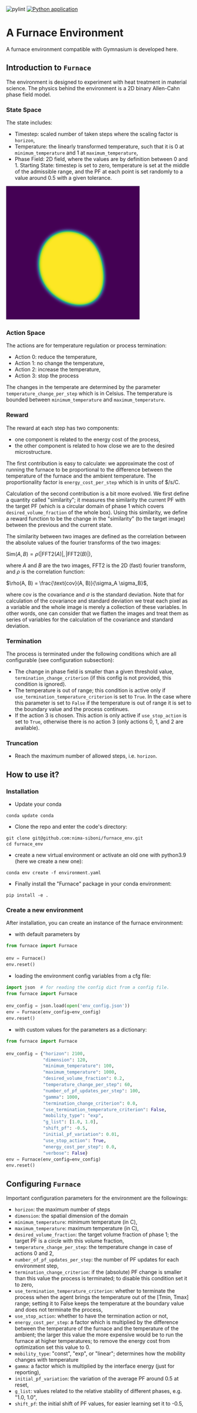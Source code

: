 ![pylint]()  [![Python application](https://github.com/nima-siboni/Furnace-Env/actions/workflows/python-app.yml/badge.svg)](https://github.com/nima-siboni/Furnace-Env/actions/workflows/python-app.yml)
# A Furnace Environment
A furnace environment compatible with Gymnasium is developed here.

## Introduction to ```Furnace```

The environment is designed to experiment with heat treatment in material science. The physics behind the environment is a 2D binary Allen-Cahn phase field model.

### State Space
The state includes:
* Timestep: scaled number of taken steps where the scaling factor is `horizon`,
* Temperature: the linearly transformed temperature, such that it is 0 at `minimum_temperature` and 1 at `maximum_temperature`,
* Phase Field: 2D field, where the values are by definition between 0 and 1.
Starting State: timestep is set to zero, temperature is set at the middle of the admissible range, and the PF at each point is set randomly to a value around 0.5 with a given tolerance.

![](./statics/sample.png)
### Action Space
The actions are for temperature regulation or process termination:

* Action 0: reduce the temperature,
* Action 1: no change the temperature,
* Action 2: increase the temperature,
* Action 3: stop the process

The changes in the temperate are determined by the parameter `temperature_change_per_step` which is in Celsius. The temperature is bounded between `minimum_temperature` and `maximum_temperature`.
### Reward
The reward at each step has two components:
* one component is related to the energy cost of the process,
* the other component is related to how close we are to the desired microstructure.

The first contribution is easy to calculate: we approximate the cost of running the furnace to be proportional to
the difference between the temperature of the furnace and the ambient temperature. The proportionality factor is `energy_cost_per_step` which is in units of $/s/C.

Calculation of the second contribution is a bit more evolved. We first define a quantity called "similarity";
it measures the similarity  the current PF with the target PF (which is a circular domain of phase 1 which covers `desired_volume_fraction` of the whole box).
Using this similarity, we define a reward function to be the change in the "similarity" (to the target image) between the previous and the current state.

The similarity between two images are defined as the correlation between the absolute values of the
fourier transforms of the two images:

$\text{Sim}(A, B) = \rho \left( \left| \text{FFT2}(A) \right|, \left| \text{FFT2}( B ) \right| \right)$,

where $A$ and $B$ are the two images, $\text{FFT2}$ is the 2D (fast) fourier transform, and $\rho$ is the correlation function:

$\rho(A, B) = \frac{\text{cov}(A, B)}{\sigma_A \sigma_B}$,

where $\text{cov}$ is the covariance and $\sigma$ is the standard deviation. Note that for calculation
of the covariance and standard deviation we treat each pixel as a variable and the whole image is merely a collection of these variables.
In other words, one can consider that we flatten the images and treat them as series of variables for
the calculation of the covariance and standard deviation.

### Termination
The process is terminated under the following conditions which are all configurable (see configuration subsection):

* The change in phase field is smaller than a given threshold value, `termination_change_criterion` (if this config is not provided, this condition is ignored).
* The temperature is out of range; this condition is active only if `use_termination_temperature_criterion` is set to `True`.
In the case where this parameter is set to `False` if the temperature is out of range it is set to the boundary value and the process continues.
* If the action 3 is chosen. This action is only active if `use_stop_action` is set to `True`, otherwise there is no action 3 (only actions 0, 1, and 2 are available).

### Truncation
* Reach the maximum number of allowed steps, i.e. `horizon`.
## How to use it?
### Installation
* Update your conda
```commandline
conda update conda
```
* Clone the repo and enter the code's directory:
```commandline
git clone git@github.com:nima-siboni/furnace_env.git
cd furnace_env
```
* create a new virtual environment or activate an old one with python3.9 (here we create a new one):
```commandline
conda env create -f environment.yaml
```
* Finally install the "Furnace" package in your conda environment:
```commandline
pip install -e .
```
### Create a new environment
After installation, you can create an instance of the furnace environment:
* with default parameters by

```python
from furnace import Furnace

env = Furnace()
env.reset()
```
* loading the environment config variables from a cfg file:

```python
import json  # for reading the config dict from a config file.
from furnace import Furnace

env_config = json.load(open('env_config.json'))
env = Furnace(env_config=env_config)
env.reset()
```
* with custom values for the parameters as a dictionary:

```python
from furnace import Furnace

env_config = {"horizon": 2100,
              "dimension": 120,
              "minimum_temperature": 100,
              "maximum_temperature": 1000,
              "desired_volume_fraction": 0.2,
              "temperature_change_per_step": 60,
              "number_of_pf_updates_per_step": 100,
              "gamma": 1000,
              "termination_change_criterion": 0.0,
              "use_termination_temperature_criterion": False,
              "mobility_type": "exp",
              "g_list": [1.0, 1.0],
              "shift_pf": -0.5,
              "initial_pf_variation": 0.01,
              "use_stop_action": True,
              "energy_cost_per_step": 0.0,
              "verbose": False}
env = Furnace(env_config=env_config)
env.reset()
```

## Configuring ```Furnace```
Important configuration parameters for the environment are the followings:

* ```horizon```: the maximum number of steps
* ```dimension```: the spatial dimension of the domain
* ```minimum_temperature```: minimum temperature (in C),
* ```maximum_temperature```: maximum temperature (in C),
* ```desired_volume_fraction```: the target volume fraction of phase 1; the target PF is a circle with this volume fraction,
* ```temperature_change_per_step```: the temperature change in case of actions 0 and 2,
* ```number_of_pf_updates_per_step```: the number of PF updates for each environment step,
* ```termination_change_criterion```: if the (absolute) PF change is smaller than this value the process is terminated; to disable  this condition set it to zero,
* ```use_termination_temperature_criterion```: whether to terminate the process when the agent brings the temperature out of the [Tmin, Tmax] range; setting it to False keeps the temperature at the boundary value and does not terminate the process,
* ```use_stop_action```: whether to have the termination action or not,
* ```energy_cost_per_step```: a factor which is multiplied by the difference between the temperature of the furnace and the temperature of the ambient; the larger this value the more expensive would be to run the furnace at higher temperatures; to remove the energy cost from optimization set this value to 0.
* ```mobility_type```: "const", "exp", or "linear"; determines how the mobility changes with temperature
* ```gamma```: a factor which is multiplied by the interface energy (just for reporting),
* ```initial_pf_variation```: the variation of the average PF around 0.5 at reset,
* ```g_list```: values related to the relative stability of different phases, e.g. "1.0, 1.0",
* ```shift_pf```: the initial shift of PF values, for easier learning set it to -0.5,
